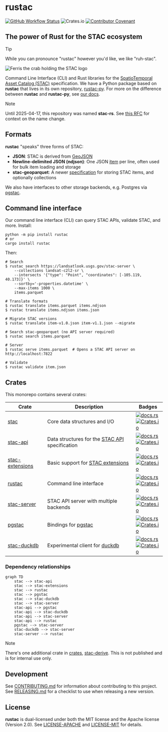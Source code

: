 # rustac

[![GitHub Workflow Status](https://img.shields.io/github/actions/workflow/status/stac-utils/rustac/ci.yml?branch=main&style=for-the-badge)](https://github.com/stac-utils/rustac/actions/workflows/ci.yml)
![Crates.io](https://img.shields.io/crates/l/stac?style=for-the-badge)
[![Contributor Covenant](https://img.shields.io/badge/Contributor%20Covenant-2.1-4baaaa.svg?style=for-the-badge)](./CODE_OF_CONDUCT)

## The power of Rust for the STAC ecosystem

> [!TIP]
> While you can pronounce "rustac" however you'd like, we like "ruh-stac".

![Ferris the crab holding the STAC logo](./img/ferris-holding-stac-small.png)

Command Line Interface (CLI) and Rust libraries for the [SpatioTemporal Asset Catalog (STAC)](https://stacspec.org/) specification.
We have a Python package based on **rustac** that lives in its own repository, [rustac-py](https://github.com/gadomski/rustac-py).
For more on the difference between **rustac** and **rustac-py**, see [our docs](https://stac-utils.github.io/rustac/).

> [!NOTE]
> Until 2025-04-17, this repository was named **stac-rs**.
> See [this RFC](https://github.com/stac-utils/rustac/issues/641) for context on the name change.

## Formats

**rustac** "speaks" three forms of STAC:

- **JSON**: STAC is derived from [GeoJSON](https://geojson.org/)
- **Newline-delimited JSON (ndjson)**: One JSON [item](https://github.com/radiantearth/stac-spec/blob/master/item-spec/item-spec.md) per line, often used for bulk item loading and storage
- **stac-geoparquet**: A newer [specification](https://github.com/stac-utils/stac-geoparquet) for storing STAC items, and optionally collections

We also have interfaces to other storage backends, e.g. Postgres via [pgstac](https://github.com/stac-utils/pgstac).

## Command line interface

Our command line interface (CLI) can query STAC APIs, validate STAC, and more.
Install:

```shell
python -m pip install rustac
# or
cargo install rustac
```

Then:

```shell
# Search
$ rustac search https://landsatlook.usgs.gov/stac-server \
    --collections landsat-c2l2-sr \
    --intersects '{"type": "Point", "coordinates": [-105.119, 40.173]}' \
    --sortby='-properties.datetime' \
    --max-items 1000 \
    items.parquet

# Translate formats
$ rustac translate items.parquet items.ndjson
$ rustac translate items.ndjson items.json

# Migrate STAC versions
$ rustac translate item-v1.0.json item-v1.1.json --migrate

# Search stac-geoparquet (no API server required)
$ rustac search items.parquet

# Server
$ rustac serve items.parquet  # Opens a STAC API server on http://localhost:7822

# Validate
$ rustac validate item.json
```

## Crates

This monorepo contains several crates:

| Crate                                            | Description                                                                                     | Badges                                                                                                                                                                                                                                                                  |
| ------------------------------------------------ | ----------------------------------------------------------------------------------------------- | ----------------------------------------------------------------------------------------------------------------------------------------------------------------------------------------------------------------------------------------------------------------------- |
| [stac](./crates/core/README.md)                  | Core data structures and I/O                                                                    | [![docs.rs](https://img.shields.io/docsrs/stac?style=flat-square)](https://docs.rs/stac/latest/stac/) <br> [![Crates.io](https://img.shields.io/crates/v/stac?style=flat-square)](https://crates.io/crates/stac)                                                        |
| [stac-api](./crates/api/README.md)               | Data structures for the [STAC API](https://github.com/radiantearth/stac-api-spec) specification | [![docs.rs](https://img.shields.io/docsrs/stac-api?style=flat-square)](https://docs.rs/stac-api/latest/stac_api/) <br> [![Crates.io](https://img.shields.io/crates/v/stac-api?style=flat-square)](https://crates.io/crates/stac-api)                                    |
| [stac-extensions](./crates/extensions/README.md) | Basic support for [STAC extensions](https://stac-extensions.github.io/)                         | [![docs.rs](https://img.shields.io/docsrs/stac-extensions?style=flat-square)](https://docs.rs/stac-extensions/latest/stac_extensions/) <br> [![Crates.io](https://img.shields.io/crates/v/stac-extensions?style=flat-square)](https://crates.io/crates/stac-extensions) |
| [rustac](./crates/cli/README.md)               | Command line interface                                                                          | [![docs.rs](https://img.shields.io/docsrs/rustac?style=flat-square)](https://docs.rs/rustac/latest/rustac/) <br> [![Crates.io](https://img.shields.io/crates/v/rustac?style=flat-square)](https://crates.io/crates/rustac)                                    |
| [stac-server](./crates/server/README.md)         | STAC API server with multiple backends                                                          | [![docs.rs](https://img.shields.io/docsrs/stac-server?style=flat-square)](https://docs.rs/stac-server/latest/stac_server/) <br> [![Crates.io](https://img.shields.io/crates/v/stac-server?style=flat-square)](https://crates.io/crates/stac-server)                     |
| [pgstac](./crates/pgstac/README.md)              | Bindings for [pgstac](https://github.com/stac-utils/pgstac)                                     | [![docs.rs](https://img.shields.io/docsrs/pgstac?style=flat-square)](https://docs.rs/pgstac/latest/pgstac/) <br> [![Crates.io](https://img.shields.io/crates/v/pgstac?style=flat-square)](https://crates.io/crates/pgstac)                                              |
| [stac-duckdb](./crates/duckdb/README.md)         | Experimental client for [duckdb](https://duckdb.org/)                                           | [![docs.rs](https://img.shields.io/docsrs/stac-duckdb?style=flat-square)](https://docs.rs/stac-duckdb/latest/stac_duckdb/) <br> [![Crates.io](https://img.shields.io/crates/v/stac-duckdb?style=flat-square)](https://crates.io/crates/stac-duckdb)                     |

### Dependency relationships

```mermaid
graph TD
    stac --> stac-api
    stac --> stac-extensions
    stac --> rustac
    stac --> pgstac
    stac --> stac-duckdb
    stac --> stac-server
    stac-api --> pgstac
    stac-api --> stac-duckdb
    stac-api --> stac-server
    stac-api --> rustac
    pgstac --> stac-server
    stac-duckdb --> stac-server
    stac-server --> rustac
```

> [!NOTE]
> There's one additional crate in [crates](./crates/), [stac-derive](./crates/derive/).
> This is not published and is for internal use only.

## Development

See [CONTRIBUTING.md](./CONTRIBUTING.md) for information about contributing to this project.
See [RELEASING.md](./RELEASING.md) for a checklist to use when releasing a new version.

## License

**rustac** is dual-licensed under both the MIT license and the Apache license (Version 2.0).
See [LICENSE-APACHE](./LICENSE-APACHE) and [LICENSE-MIT](./LICENSE-MIT) for details.

<!-- markdownlint-disable-file MD033 -->
